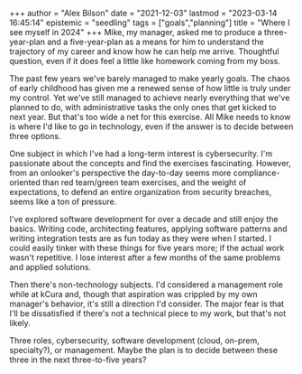 +++
author = "Alex Bilson"
date = "2021-12-03"
lastmod = "2023-03-14 16:45:14"
epistemic = "seedling"
tags = ["goals","planning"]
title = "Where I see myself in 2024"
+++
Mike, my manager, asked me to produce a three-year-plan and a five-year-plan as a means for him to understand the trajectory of my career and know how he can help me arrive. Thoughtful question, even if it does feel a little like homework coming from my boss.

The past few years we've barely managed to make yearly goals. The chaos of early childhood has given me a renewed sense of how little is truly under my control. Yet we've still managed to achieve nearly everything that we've planned to do, with administrative tasks the only ones that get kicked to next year. But that's too wide a net for this exercise. All Mike needs to know is where I'd like to go in technology, even if the answer is to decide between three options.

One subject in which I've had a long-term interest is cybersecurity. I'm passionate about the concepts and find the exercises fascinating. However, from an onlooker's perspective the day-to-day seems more compliance-oriented than red team/green team exercises, and the weight of expectations, to defend an entire organization from security breaches, seems like a ton of pressure.

I've explored software development for over a decade and still enjoy the basics. Writing code, architecting features, applying software patterns and writing integration tests are as fun today as they were when I started. I could easily tinker with these things for five years more; if the actual work wasn't repetitive. I lose interest after a few months of the same problems and applied solutions.

Then there's non-technology subjects. I'd considered a management role while at kCura and, though that aspiration was crippled by my own manager's behavior, it's still a direction I'd consider. The major fear is that I'll be dissatisfied if there's not a technical piece to my work, but that's not likely.

Three roles, cybersecurity, software development (cloud, on-prem, specialty?), or management. Maybe the plan is to decide between these three in the next three-to-five years?
